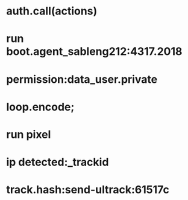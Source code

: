 # auth.call(actions)
# run boot.agent_sableng212:4317.2018
# permission:data_user.private
# loop.encode;
# run pixel
# ip detected:_trackid
# track.hash:send-ultrack:61517c